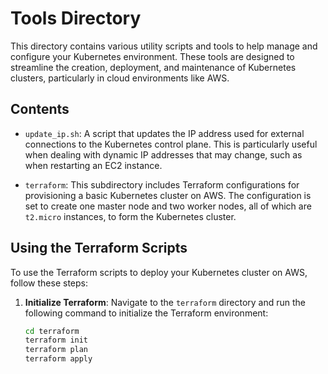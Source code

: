 # Tools Directory

This directory contains various utility scripts and tools to help manage and configure your Kubernetes environment. These tools are designed to streamline the creation, deployment, and maintenance of Kubernetes clusters, particularly in cloud environments like AWS.

## Contents

- `update_ip.sh`: A script that updates the IP address used for external connections to the Kubernetes control plane. This is particularly useful when dealing with dynamic IP addresses that may change, such as when restarting an EC2 instance.

- `terraform`: This subdirectory includes Terraform configurations for provisioning a basic Kubernetes cluster on AWS. The configuration is set to create one master node and two worker nodes, all of which are `t2.micro` instances, to form the Kubernetes cluster.

## Using the Terraform Scripts

To use the Terraform scripts to deploy your Kubernetes cluster on AWS, follow these steps:

1. **Initialize Terraform**:
   Navigate to the `terraform` directory and run the following command to initialize the Terraform environment:
   ```bash
   cd terraform
   terraform init
   terraform plan
   terraform apply
   ```
